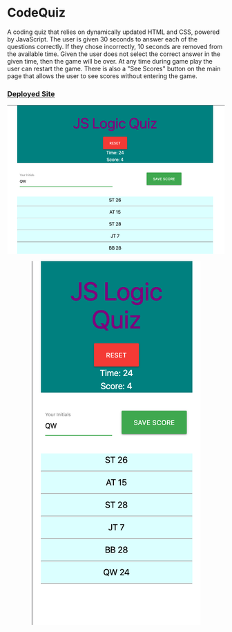 # CodeQuiz
A coding quiz that relies on dynamically updated HTML and CSS, powered
by JavaScript. The user is given 30 seconds to answer each of the
questions correctly. If they chose incorrectly, 10 seconds are removed
from the available time. Given the user does not select the correct
answer in the given time, then the game will be over. At any time
during game play the user can restart the game. There is also a
"See Scores" button on the main page that allows the user to see
scores without entering the game. 

### [Deployed Site](https://st12345678910.github.io/CodeQuiz/)
<p align="center">
  <img src="Assets/demopic1.png" />
</p>
<p align="center">
  <img src="Assets/demopic2.png" />
</p>

